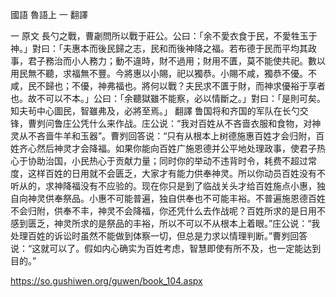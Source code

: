 國語
魯語上
一
翻譯

一
原文
長勺之戰，曹劌問所以戰于莊公。公曰：「余不愛衣食于民，不愛牲玉于神。」對曰：「夫惠本而後民歸之志，民和而後神降之福。若布德于民而平均其政事，君子務治而小人務力；動不違時，財不過用；財用不匱，莫不能使共祀。數以用民無不聽，求福無不豐。今將惠以小賜，祀以獨恭。小賜不咸，獨恭不優。不咸，民不歸也；不優，神弗福也。將何以戰？夫民求不匱于財，而神求優裕于享者也。故不可以不本。」公曰：「余聽獄雖不能察，必以情斷之。」對曰：「是則可矣。知夫茍中心圖民，智雖弗及，必將至焉。」
翻譯
鲁国将和齐国的军队在长勺交锋，曹刿问鲁庄公凭什么来作战。庄公说：“我对百姓从不吝啬衣服和食物，对神灵从不吝啬牛羊和玉器”。曹刿回答说：“只有从根本上树德施惠百姓才会归附，百姓齐心然后神灵才会降福。如果你能向百姓广施恩德并公平地处理政事，使君子热心于协助治国，小民热心于贡献力量；同时你的举动不违背时令，耗费不超过常度，这样百姓的日用就不会匮乏，大家才有能力供奉神灵。所以你动员百姓没有不听从的，求神降福没有不应验的。现在你只是到了临战关头才给百姓施点小惠，独自向神灵供奉祭品。小惠不可能普遍，独自供奉也不可能丰裕。不普遍施恩德百姓不会归附，供奉不丰，神灵不会降福，你还凭什么去作战呢？百姓所求的是日用不感到匮乏，神灵所求的是祭品的丰裕，所以不可以不从根本上着眼。”庄公说：“我处理百姓的诉讼时虽然不能做到体察一切，但总是力求以情理判断。”曹刿回答说：“这就可以了。假如内心确实为百姓考虑，智慧即使有所不及，也一定能达到目的。”

https://so.gushiwen.org/guwen/book_104.aspx
